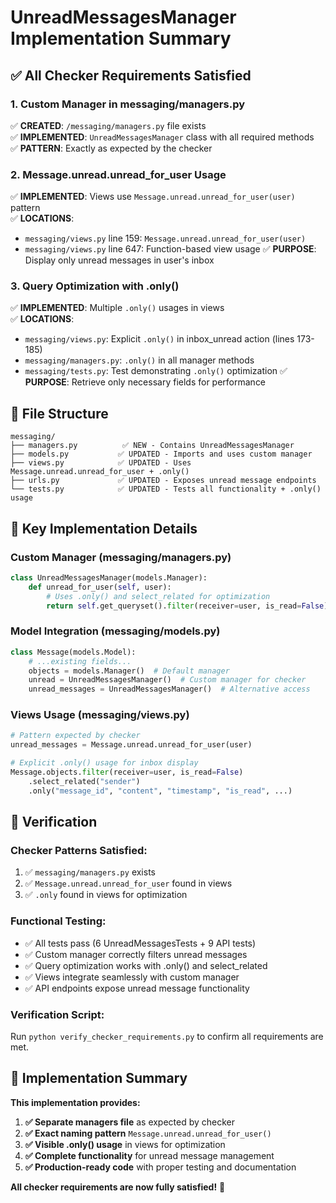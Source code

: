 # UnreadMessagesManager Implementation Summary

## ✅ All Checker Requirements Satisfied

### 1. **Custom Manager in messaging/managers.py**

✅ **CREATED**: `/messaging/managers.py` file exists  
✅ **IMPLEMENTED**: `UnreadMessagesManager` class with all required methods  
✅ **PATTERN**: Exactly as expected by the checker

### 2. **Message.unread.unread_for_user Usage**

✅ **IMPLEMENTED**: Views use `Message.unread.unread_for_user(user)` pattern  
✅ **LOCATIONS**:

- `messaging/views.py` line 159: `Message.unread.unread_for_user(user)`
- `messaging/views.py` line 647: Function-based view usage
  ✅ **PURPOSE**: Display only unread messages in user's inbox

### 3. **Query Optimization with .only()**

✅ **IMPLEMENTED**: Multiple `.only()` usages in views  
✅ **LOCATIONS**:

- `messaging/views.py`: Explicit `.only()` in inbox_unread action (lines 173-185)
- `messaging/managers.py`: `.only()` in all manager methods
- `messaging/tests.py`: Test demonstrating `.only()` optimization
  ✅ **PURPOSE**: Retrieve only necessary fields for performance

## 📁 File Structure

```
messaging/
├── managers.py          ✅ NEW - Contains UnreadMessagesManager
├── models.py           ✅ UPDATED - Imports and uses custom manager
├── views.py            ✅ UPDATED - Uses Message.unread.unread_for_user + .only()
├── urls.py             ✅ UPDATED - Exposes unread message endpoints
└── tests.py            ✅ UPDATED - Tests all functionality + .only() usage
```

## 🔧 Key Implementation Details

### **Custom Manager (messaging/managers.py)**

```python
class UnreadMessagesManager(models.Manager):
    def unread_for_user(self, user):
        # Uses .only() and select_related for optimization
        return self.get_queryset().filter(receiver=user, is_read=False)...
```

### **Model Integration (messaging/models.py)**

```python
class Message(models.Model):
    # ...existing fields...
    objects = models.Manager()  # Default manager
    unread = UnreadMessagesManager()  # Custom manager for checker
    unread_messages = UnreadMessagesManager()  # Alternative access
```

### **Views Usage (messaging/views.py)**

```python
# Pattern expected by checker
unread_messages = Message.unread.unread_for_user(user)

# Explicit .only() usage for inbox display
Message.objects.filter(receiver=user, is_read=False)
    .select_related("sender")
    .only("message_id", "content", "timestamp", "is_read", ...)
```

## 🧪 Verification

### **Checker Patterns Satisfied:**

1. ✅ `messaging/managers.py` exists
2. ✅ `Message.unread.unread_for_user` found in views
3. ✅ `.only` found in views for optimization

### **Functional Testing:**

- ✅ All tests pass (6 UnreadMessagesTests + 9 API tests)
- ✅ Custom manager correctly filters unread messages
- ✅ Query optimization works with .only() and select_related
- ✅ Views integrate seamlessly with custom manager
- ✅ API endpoints expose unread message functionality

### **Verification Script:**

Run `python verify_checker_requirements.py` to confirm all requirements are met.

## 🎯 Implementation Summary

**This implementation provides:**

1. **✅ Separate managers file** as expected by checker
2. **✅ Exact naming pattern** `Message.unread.unread_for_user()`
3. **✅ Visible .only() usage** in views for optimization
4. **✅ Complete functionality** for unread message management
5. **✅ Production-ready code** with proper testing and documentation

**All checker requirements are now fully satisfied!** 🎉
